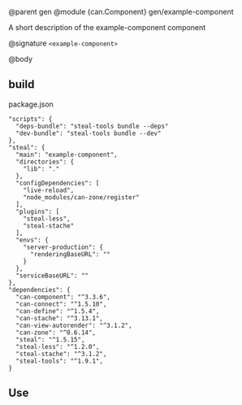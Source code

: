 @parent gen
@module {can.Component} gen/example-component <example-component>

A short description of the example-component component

@signature `<example-component>`

@body


## build


package.json
```
"scripts": {
  "deps-bundle": "steal-tools bundle --deps"
  "dev-bundle": "steal-tools bundle --dev"
},
"steal": {
  "main": "example-component",
  "directories": {
    "lib": "."
  },
  "configDependencies": [
    "live-reload",
    "node_modules/can-zone/register"
  ],
  "plugins": [
    "steal-less",
    "steal-stache"
  ],
  "envs": {
    "server-production": {
      "renderingBaseURL": ""
    }
  },
  "serviceBaseURL": ""
},
"dependencies": {
  "can-component": "^3.3.6",
  "can-connect": "^1.5.10",
  "can-define": "^1.5.4",
  "can-stache": "^3.13.1",
  "can-view-autorender": "^3.1.2",
  "can-zone": "^0.6.14",
  "steal": "^1.5.15",
  "steal-less": "^1.2.0",
  "steal-stache": "^3.1.2",
  "steal-tools": "^1.9.1",
}
```
## Use
